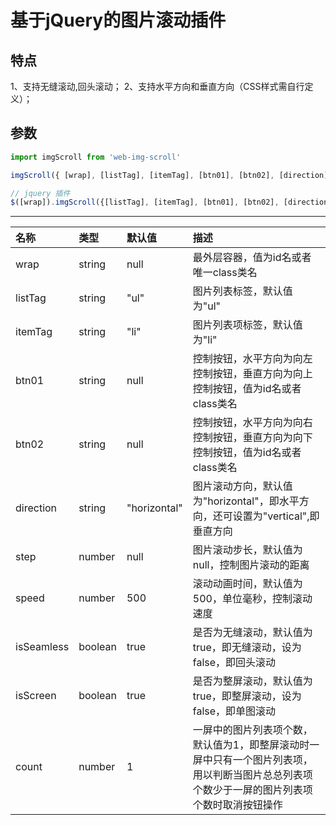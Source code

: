 # 基于jQuery的图片滚动插件

## 特点

1、支持无缝滚动,回头滚动；
2、支持水平方向和垂直方向（CSS样式需自行定义）；

## 参数

``` javascript
import imgScroll from 'web-img-scroll'

imgScroll({ [wrap], [listTag], [itemTag], [btn01], [btn02], [direction], [step], [speed], [isSeamless], [isScreen], [count] });
```

``` javascript
// jquery 插件
$([wrap]).imgScroll({[listTag], [itemTag], [btn01], [btn02], [direction], [step], [speed], [isSeamless], [isScreen], [count] });

```

***

|名称	|类型	|默认值	|描述
|:------|:------|:------|:------
|wrap	|string	|null	|最外层容器，值为id名或者唯一class类名
|listTag	|string	|"ul"	|图片列表标签，默认值为"ul"
|itemTag	|string	|"li"	|图片列表项标签，默认值为"li"
|btn01	|string	|null	|控制按钮，水平方向为向左控制按钮，垂直方向为向上控制按钮，值为id名或者class类名
|btn02	|string	|null	|控制按钮，水平方向为向右控制按钮，垂直方向为向下控制按钮，值为id名或者class类名
|direction	|string	|"horizontal"	|图片滚动方向，默认值为"horizontal"，即水平方向，还可设置为"vertical",即垂直方向
|step	|number	|null	|图片滚动步长，默认值为null，控制图片滚动的距离
|speed	|number	|500	|滚动动画时间，默认值为500，单位毫秒，控制滚动速度
|isSeamless	|boolean	|true	|是否为无缝滚动，默认值为true，即无缝滚动，设为false，即回头滚动
|isScreen	|boolean	|true	|是否为整屏滚动，默认值为true，即整屏滚动，设为false，即单图滚动
|count	|number	|1	|一屏中的图片列表项个数，默认值为1，即整屏滚动时一屏中只有一个图片列表项，用以判断当图片总总列表项个数少于一屏的图片列表项个数时取消按钮操作

